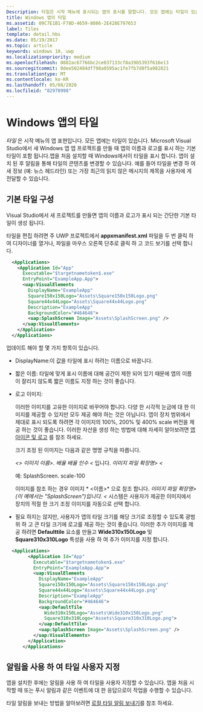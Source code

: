 ```yaml
---
Description: 타일은 시작 메뉴에 표시되는 앱의 표시를 말합니다. 모든 앱에는 타일이 있습니다. Microsoft Visual Studio에서 새 Windows 앱 앱 프로젝트를 만들 때 앱의 이름과 로고를 표시 하는 기본 타일이 포함 됩니다.
title: Windows 앱의 타일
ms.assetid: 09C7E1B1-F78D-4659-8086-2E428E797653
label: Tiles
template: detail.hbs
ms.date: 05/19/2017
ms.topic: article
keywords: windows 10, uwp
ms.localizationpriority: medium
ms.openlocfilehash: 0882ac67766bc2ce037133cf8a39b5393f616e13
ms.sourcegitcommit: 0dee502484df798a0595ac1fe7fb7d0f5a982821
ms.translationtype: MT
ms.contentlocale: ko-KR
ms.lasthandoff: 05/08/2020
ms.locfileid: "82970998"
---
```

# <a name="tiles-for-windows-apps"></a>Windows 앱의 타일

 

*타일* 은 시작 메뉴의 앱 표현입니다. 모든 앱에는 타일이 있습니다. Microsoft Visual Studio에서 새 Windows 앱 앱 프로젝트를 만들 때 앱의 이름과 로고를 표시 하는 기본 타일이 포함 됩니다.앱을 처음 설치할 때 Windows에서이 타일을 표시 합니다. 앱이 설치 된 후 알림을 통해 타일의 콘텐츠를 변경할 수 있습니다. 예를 들어 타일을 변경 하 여 새 정보 (예: 뉴스 헤드라인) 또는 가장 최근의 읽지 않은 메시지의 제목을 사용자에 게 전달할 수 있습니다.

## <a name="configure-the-default-tile"></a>기본 타일 구성


Visual Studio에서 새 프로젝트를 만들면 앱의 이름과 로고가 표시 되는 간단한 기본 타일이 생성 됩니다.

타일을 편집 하려면 주 UWP 프로젝트에서 **appxmanifest.xml** 파일을 두 번 클릭 하 여 디자이너를 열거나, 파일을 마우스 오른쪽 단추로 클릭 하 고 코드 보기를 선택 합니다.

```XML
  <Applications>
    <Application Id="App"
      Executable="$targetnametoken$.exe"
      EntryPoint="ExampleApp.App">
      <uap:VisualElements
        DisplayName="ExampleApp"
        Square150x150Logo="Assets\Square150x150Logo.png"
        Square44x44Logo="Assets\Square44x44Logo.png"
        Description="ExampleApp"
        BackgroundColor="#464646">
        <uap:SplashScreen Image="Assets\SplashScreen.png" />
      </uap:VisualElements>
    </Application>
  </Applications>
```

업데이트 해야 할 몇 가지 항목이 있습니다.

-   DisplayName:이 값을 타일에 표시 하려는 이름으로 바꿉니다.
-   짧은 이름: 타일에 맞게 표시 이름에 대해 공간이 제한 되어 있기 때문에 앱의 이름이 잘리지 않도록 짧은 이름도 지정 하는 것이 좋습니다.
-   로고 이미지:

    이러한 이미지를 고유한 이미지로 바꾸어야 합니다. 다양 한 시각적 눈금에 대 한 이미지를 제공할 수 있지만 모두 제공 해야 하는 것은 아닙니다. 앱이 장치 범위에서 제대로 표시 되도록 하려면 각 이미지의 100%, 200% 및 400% scale 버전을 제공 하는 것이 좋습니다. 이러한 자산을 생성 하는 방법에 대해 자세히 알아보려면 [앱 아이콘 및 로고](/windows/uwp/design/style/app-icons-and-logos) 를 참조 하세요.

    크기 조정 된 이미지는 다음과 같은 명명 규칙을 따릅니다.
    
    *&lt;&gt;* *이미지 이름&gt;. 배율 배율 인수 &lt;* 입니다. *이미지 파일 확장명&gt; &lt;* 

    예: SplashScreen. scale-100

    이미지를 참조 하는 경우 이미지 * &lt;이름&gt;* 으로 참조 합니다. *이미지 파일 확장명&gt; (이 예에서는 "SplashScreen")입니다. &lt;* 시스템은 사용자가 제공한 이미지에서 장치의 적절 한 크기 조정 이미지를 자동으로 선택 합니다.

-   필요 하지는 않지만, 사용자가 앱의 타일 크기를 해당 크기로 조정할 수 있도록 광범위 하 고 큰 타일 크기에 로고를 제공 하는 것이 좋습니다. 이러한 추가 이미지를 제공 하려면 **Defaulttile** 요소를 만들고 **Wide310x150Logo** 및 **Square310x310Logo** 특성을 사용 하 여 추가 이미지를 지정 합니다.
```    XML
  <Applications>
        <Application Id="App"
          Executable="$targetnametoken$.exe"
          EntryPoint="ExampleApp.App">
          <uap:VisualElements
            DisplayName="ExampleApp"
            Square150x150Logo="Assets\Square150x150Logo.png"
            Square44x44Logo="Assets\Square44x44Logo.png"
            Description="ExampleApp"
            BackgroundColor="#464646">
            <uap:DefaultTile
              Wide310x150Logo="Assets\Wide310x150Logo.png"
              Square310x310Logo="Assets\Square310x310Logo.png">
            </uap:DefaultTile>
            <uap:SplashScreen Image="Assets\SplashScreen.png" />
          </uap:VisualElements>
        </Application>
      </Applications>
```

## <a name="use-notifications-to-customize-your-tile"></a>알림을 사용 하 여 타일 사용자 지정


앱을 설치한 후에는 알림을 사용 하 여 타일을 사용자 지정할 수 있습니다. 앱을 처음 시작할 때 또는 푸시 알림과 같은 이벤트에 대 한 응답으로이 작업을 수행할 수 있습니다.

타일 알림을 보내는 방법을 알아보려면 [로컬 타일 알림 보내기](sending-a-local-tile-notification.md)를 참조 하세요.
